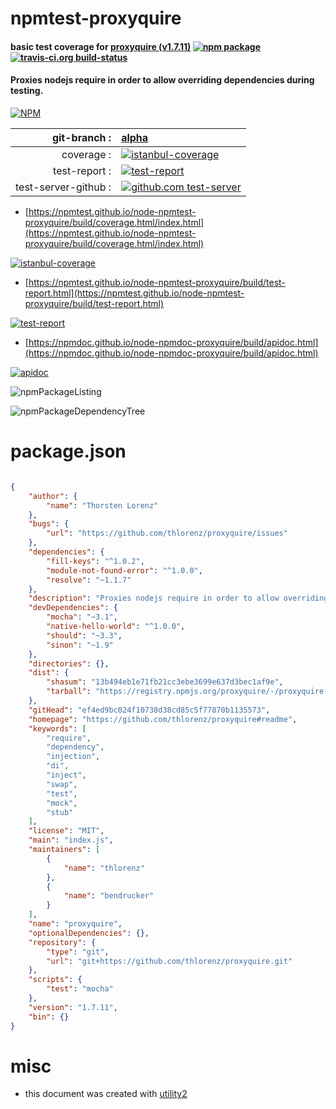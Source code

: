 # npmtest-proxyquire

#### basic test coverage for  [proxyquire (v1.7.11)](https://github.com/thlorenz/proxyquire#readme)  [![npm package](https://img.shields.io/npm/v/npmtest-proxyquire.svg?style=flat-square)](https://www.npmjs.org/package/npmtest-proxyquire) [![travis-ci.org build-status](https://api.travis-ci.org/npmtest/node-npmtest-proxyquire.svg)](https://travis-ci.org/npmtest/node-npmtest-proxyquire)

#### Proxies nodejs require in order to allow overriding dependencies during testing.

[![NPM](https://nodei.co/npm/proxyquire.png?downloads=true&downloadRank=true&stars=true)](https://www.npmjs.com/package/proxyquire)

| git-branch : | [alpha](https://github.com/npmtest/node-npmtest-proxyquire/tree/alpha)|
|--:|:--|
| coverage : | [![istanbul-coverage](https://npmtest.github.io/node-npmtest-proxyquire/build/coverage.badge.svg)](https://npmtest.github.io/node-npmtest-proxyquire/build/coverage.html/index.html)|
| test-report : | [![test-report](https://npmtest.github.io/node-npmtest-proxyquire/build/test-report.badge.svg)](https://npmtest.github.io/node-npmtest-proxyquire/build/test-report.html)|
| test-server-github : | [![github.com test-server](https://npmtest.github.io/node-npmtest-proxyquire/GitHub-Mark-32px.png)](https://npmtest.github.io/node-npmtest-proxyquire/build/app/index.html) | | build-artifacts : | [![build-artifacts](https://npmtest.github.io/node-npmtest-proxyquire/glyphicons_144_folder_open.png)](https://github.com/npmtest/node-npmtest-proxyquire/tree/gh-pages/build)|

- [https://npmtest.github.io/node-npmtest-proxyquire/build/coverage.html/index.html](https://npmtest.github.io/node-npmtest-proxyquire/build/coverage.html/index.html)

[![istanbul-coverage](https://npmtest.github.io/node-npmtest-proxyquire/build/screenCapture.buildCi.browser.%252Ftmp%252Fbuild%252Fcoverage.lib.html.png)](https://npmtest.github.io/node-npmtest-proxyquire/build/coverage.html/index.html)

- [https://npmtest.github.io/node-npmtest-proxyquire/build/test-report.html](https://npmtest.github.io/node-npmtest-proxyquire/build/test-report.html)

[![test-report](https://npmtest.github.io/node-npmtest-proxyquire/build/screenCapture.buildCi.browser.%252Ftmp%252Fbuild%252Ftest-report.html.png)](https://npmtest.github.io/node-npmtest-proxyquire/build/test-report.html)

- [https://npmdoc.github.io/node-npmdoc-proxyquire/build/apidoc.html](https://npmdoc.github.io/node-npmdoc-proxyquire/build/apidoc.html)

[![apidoc](https://npmdoc.github.io/node-npmdoc-proxyquire/build/screenCapture.buildCi.browser.%252Ftmp%252Fbuild%252Fapidoc.html.png)](https://npmdoc.github.io/node-npmdoc-proxyquire/build/apidoc.html)

![npmPackageListing](https://npmtest.github.io/node-npmtest-proxyquire/build/screenCapture.npmPackageListing.svg)

![npmPackageDependencyTree](https://npmtest.github.io/node-npmtest-proxyquire/build/screenCapture.npmPackageDependencyTree.svg)



# package.json

```json

{
    "author": {
        "name": "Thorsten Lorenz"
    },
    "bugs": {
        "url": "https://github.com/thlorenz/proxyquire/issues"
    },
    "dependencies": {
        "fill-keys": "^1.0.2",
        "module-not-found-error": "^1.0.0",
        "resolve": "~1.1.7"
    },
    "description": "Proxies nodejs require in order to allow overriding dependencies during testing.",
    "devDependencies": {
        "mocha": "~3.1",
        "native-hello-world": "^1.0.0",
        "should": "~3.3",
        "sinon": "~1.9"
    },
    "directories": {},
    "dist": {
        "shasum": "13b494eb1e71fb21cc3ebe3699e637d3bec1af9e",
        "tarball": "https://registry.npmjs.org/proxyquire/-/proxyquire-1.7.11.tgz"
    },
    "gitHead": "ef4ed9bc024f10738d38cd85c5f77870b1135573",
    "homepage": "https://github.com/thlorenz/proxyquire#readme",
    "keywords": [
        "require",
        "dependency",
        "injection",
        "di",
        "inject",
        "swap",
        "test",
        "mock",
        "stub"
    ],
    "license": "MIT",
    "main": "index.js",
    "maintainers": [
        {
            "name": "thlorenz"
        },
        {
            "name": "bendrucker"
        }
    ],
    "name": "proxyquire",
    "optionalDependencies": {},
    "repository": {
        "type": "git",
        "url": "git+https://github.com/thlorenz/proxyquire.git"
    },
    "scripts": {
        "test": "mocha"
    },
    "version": "1.7.11",
    "bin": {}
}
```



# misc
- this document was created with [utility2](https://github.com/kaizhu256/node-utility2)
